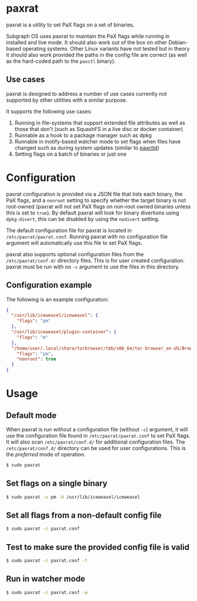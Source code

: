 # paxrat

paxrat is a utility to set PaX flags on a set of binaries. 

Subgraph OS uses paxrat to maintain the PaX flags while running in installed and 
live mode. It should also work out of the box on other Debian-based operating
systems. Other Linux variants have not tested but in theory it should also work
provided the paths in the config file are correct (as well as the hard-coded
path to the `paxctl` binary).

## Use cases

paxrat is designed to address a number of use cases currently not supported by
other utilities with a similar purpose.

It supports the following use cases:

1. Running in file-systems that support extended file attributes as well as
those that don't (such as SquashFS in a live disc or docker container)
2. Runnable as a hook to a package manager such as dpkg
3. Runnable in inotify-based watcher mode to set flags when files have changed 
such as during system updates (similar to 
[paxctld](https://grsecurity.net/download.php))
4. Setting flags on a batch of binaries or just one

# Configuration

paxrat configuration is provided via a JSON file that lists each binary, the 
PaX flags, and a `nonroot` setting to specify whether the target binary is 
not root-owned (paxrat will not set PaX flags on non-root owned binaries unless
this is set to `true`). By default paxrat will look for binary divertions using
`dpkg-divert`, this can be disabled by using the `nodivert` setting.

The default configuration file for paxrat is located in 
`/etc/paxrat/paxrat.conf`. Running paxrat with no configuration file argument 
will automatically use this file to set PaX flags.

paxrat also supports optional configuration files from the 
`/etc/paxrat/conf.d/` directory files. This is for user created configuration. 
paxrat must be run with no `-c` argument to use the files in this directory.

## Configuration example

The following is an example configuration:
```json
{
  "/usr/lib/iceweasel/iceweasel": {                                                     
    "flags": "pm"
  },                                                                            
  "/usr/lib/iceweasel/plugin-container": {                                                                  
    "flags": "m"
  },
  "/home/user/.local/share/torbrowser/tbb/x86_64/tor-browser_en-US/Browser/firefox": {
    "flags": "pm",
    "nonroot": true
  }
}
```

# Usage

## Default mode

When paxrat is run without a configuration file (without `-c`) argument, it will use 
the configuration file found in `/etc/paxrat/paxrat.conf` to set PaX flags. 
It will also scan `/etc/paxrat/conf.d/` for additional configuration files. The 
`/etc/paxrat/conf.d/` directory can be used for user configurations. This is 
the *preferred* mode of operation.


```sh
$ sudo paxrat
```

## Set flags on a single binary

```sh
$ sudo paxrat -s pm -b /usr/lib/iceweasel/iceweasel 
```

## Set all flags from a non-default config file

```sh
$ sudo paxrat -c paxrat.conf 
```
 
## Test to make sure the provided config file is valid

```sh
$ sudo paxrat -c paxrat.conf -t
```

## Run in watcher mode
```sh
$ sudo paxrat -c paxrat.conf -w
```
